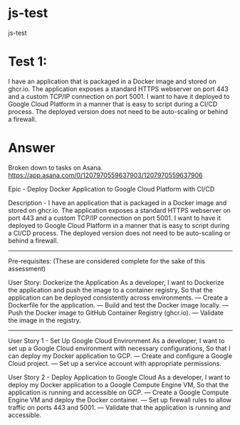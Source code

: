 # js-test
js-test

# Test 1:
I have an application that is packaged in a Docker image and stored on ghcr.io. The application exposes a standard HTTPS webserver on port 443 and a custom TCP/IP connection on port 5001.
I want to have it deployed to Google Cloud Platform in a manner that is easy to script during a CI/CD process. The deployed version does not need to be auto-scaling or behind a firewall.

# Answer
Broken down to tasks on Asana. https://app.asana.com/0/1207970559637903/1207970559637906

Epic - Deploy Docker Application to Google Cloud Platform with CI/CD

Description -  I have an application that is packaged in a Docker image and stored on ghcr.io. The application exposes a standard HTTPS webserver on port 443 and a custom TCP/IP connection on port 5001.
I want to have it deployed to Google Cloud Platform in a manner that is easy to script during a CI/CD process. The deployed version does not need to be auto-scaling or behind a firewall.

--------------------

Pre-requisites:
(These are considered complete for the sake of this assessment)

User Story: Dockerize the Application
As a developer,
I want to Dockerize the application and push the image to a container registry,
So that the application can be deployed consistently across environments.
— Create a Dockerfile for the application.
— Build and test the Docker image locally.
— Push the Docker image to GitHub Container Registry (ghcr.io).
— Validate the image in the registry.


---------------------------

User Story 1 - Set Up Google Cloud Environment
As a developer,
I want to set up a Google Cloud environment with necessary configurations,
So that I can deploy my Docker application to GCP.
  — Create and configure a Google Cloud project. 
  — Set up a service account with appropriate permissions. 

User Story 2 - Deploy Application to Google Cloud
As a developer,
I want to deploy my Docker application to a Google Compute Engine VM,
So that the application is running and accessible on GCP.
— Create a Google Compute Engine VM and deploy the Docker container.
— Set up firewall rules to allow traffic on ports 443 and 5001.
— Validate that the application is running and accessible.



